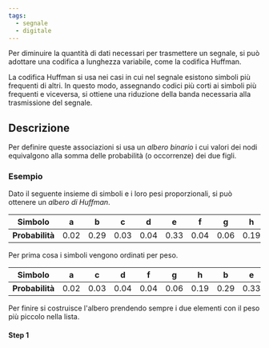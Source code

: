 ```yaml
---
tags:
  - segnale
  - digitale
---
```

Per diminuire la quantità di dati necessari per trasmettere un segnale, si può adottare una codifica a lunghezza variabile, come la codifica Huffman.

La codifica Huffman si usa nei casi in cui nel segnale esistono simboli più frequenti di altri. In questo modo, assegnando codici più corti ai simboli più frequenti e viceversa, si ottiene una riduzione della banda necessaria alla trasmissione del segnale.
## Descrizione
Per definire queste associazioni si usa un *albero binario* i cui valori dei nodi equivalgono alla somma delle probabilità (o occorrenze) dei due figli.

### Esempio
Dato il seguente insieme di simboli e i loro pesi proporzionali, si può ottenere un *albero di Huffman*.

| **Simbolo**     | a    | b    | c    | d    | e    | f    | g    | h    |
| --------------- | ---- | ---- | ---- | ---- | ---- | ---- | ---- | ---- |
| **Probabilità** | 0.02 | 0.29 | 0.03 | 0.04 | 0.33 | 0.04 | 0.06 | 0.19 |
Per prima cosa i simboli vengono ordinati per peso.

| **Simbolo**     | a    | c    | d    | f    | g    | h    | b    | e    |
| --------------- | ---- | ---- | ---- | ---- | ---- | ---- | ---- | ---- |
| **Probabilità** | 0.02 | 0.03 | 0.04 | 0.04 | 0.06 | 0.19 | 0.29 | 0.33 |
Per finire si costruisce l'albero prendendo sempre i due elementi con il peso più piccolo nella lista.
#### Step 1

